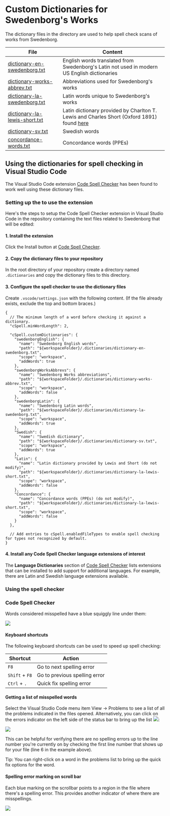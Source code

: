 # Custom Dictionaries for Swedenborg's Works

The dictionary files in the directory are used to help spell check scans of works from Swedenborg.

| File | Content |
|--|--|
| [dictionary-en-swedenborg.txt](./dictionary-en-swedenborg.txt) | English words translated from Swedenborg's Latin not used in modern US English dictionaries |
| [dictionary-works-abbrev.txt](./dictionary-works-abbrev.txt) | Abbreviations used for Swedenborg's works |
| [dictionary-la-swedenborg.txt](./dictionary-la-swedenborg.txt) | Latin words unique to Swedenborg's works |
| [dictionary-la-lewis-short.txt](./dictionary-la-lewis-short.txt) | Latin dictionary provided by Charlton T. Lewis and Charles Short (Oxford 1891) found [here](https://sourceforge.net/projects/scrabble/files/Dictionaries/latin.zip/download) |
| [dictionary-sv.txt](./dictionary-sv.txt) | Swedish words |
| [concordance-words.txt](./concordance-words.txt) | Concordance words (PPEs) |

## Using the dictionaries for spell checking in Visual Studio Code

The Visual Studio Code extension [Code Spell Checker](https://marketplace.visualstudio.com/items?itemName=streetsidesoftware.code-spell-checker) has been found to work well using these dictionary files.

### Setting up the to use the extension

Here's the steps to setup the Code Spell Checker extension in Visual Studio Code in the repository containing the text files related to Swedenborg that will be edited:

#### 1. Install the extension

Click the Install button at [Code Spell Checker](https://marketplace.visualstudio.com/items?itemName=streetsidesoftware.code-spell-checker).

#### 2. Copy the dictionary files to your repository

In the root directory of your repository create a directory named `.dictionaries` and copy the dictionary files to this directory.

#### 3. Configure the spell checker to use the dictionary files

Create `.vscode/settings.json` with the following content. (If the file already exists, exclude the top and bottom braces.)

```
{
  // The minimum length of a word before checking it against a dictionary.
  "cSpell.minWordLength": 2,

  "cSpell.customDictionaries": {
    "swedenborgEnglish": {
      "name": "Swedenborg English words",
      "path": "${workspaceFolder}/.dictionaries/dictionary-en-swedenborg.txt",
      "scope": "workspace",
      "addWords": true
    },
    "swedenborgWorksAbbrevs": {
      "name": "Swedenborg Works abbreviations",
      "path": "${workspaceFolder}/.dictionaries/dictionary-works-abbrev.txt",
      "scope": "workspace",
      "addWords": false
    },
    "swedenborgLatin": {
      "name": "Swedenborg Latin words",
      "path": "${workspaceFolder}/.dictionaries/dictionary-la-swedenborg.txt",
      "scope": "workspace",
      "addWords": true
    },
    "Swedish": {
      "name": "Swedish dictionary",
      "path": "${workspaceFolder}/.dictionaries/dictionary-sv.txt",
      "scope": "workspace",
      "addWords": true
    },
    "Latin": {
      "name": "Latin dictionary provided by Lewis and Short (do not modify)",
      "path": "${workspaceFolder}/.dictionaries/dictionary-la-lewis-short.txt",
      "scope": "workspace",
      "addWords": false
    },
    "Concordance": {
      "name": "Concordance words (PPEs) (do not modify)",
      "path": "${workspaceFolder}/.dictionaries/dictionary-la-lewis-short.txt",
      "scope": "workspace",
      "addWords": false
    }
  },

  // Add entries to cSpell.enabledFileTypes to enable spell checking for types not recognized by default.
}
```

#### 4. Install any Code Spell Checker language extensions of interest

The **Language Dictionaries** section of [Code Spell Checker](https://marketplace.visualstudio.com/items?itemName=streetsidesoftware.code-spell-checker) lists extensions that can be installed to add support for additional languages. For example, there are Latin and Swedish language extensions available.

### Using the spell checker

### Code Spell Checker

Words considered misspelled have a blue squiggly line under them:

![](images/spelling-error-marking.png)

#### Keyboard shortcuts

The following keyboard shortcuts can be used to speed up spell checking:

| Shortcut       | Action                        |
| -------------- | ----------------------------- |
| `F8`           | Go to next spelling error     |
| `Shift` + `F8` | Go to previous spelling error |
| `Ctrl` + `.`   | Quick fix spelling error      |

#### Getting a list of misspelled words

Select the Visual Studio Code menu item View -> Problems to see a list of all the problems indicated in the files opened. Alternatively, you can click on the errors indicator on the left side of the status bar to bring up the list
![](images/errors-status-bar.png):

![](images/spelling-errors-listing.png)

This can be helpful for verifying there are no spelling errors up to the line number you're currently on by checking the first line number that shows up for your file (line 6 in the example above).

Tip: You can right-click on a word in the problems list to bring up the quick fix options for the word.

#### Spelling error marking on scroll bar

Each blue marking on the scrollbar points to a region in the file where there's a spelling error. This provides another indicator of where there are misspellings.

![](images/spelling-error-markings-on-scroll-bar.png)
